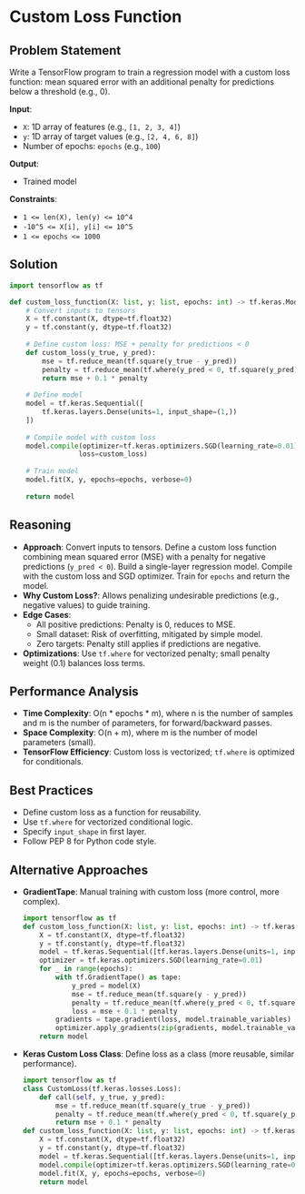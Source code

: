 # Custom Loss Function

## Problem Statement
Write a TensorFlow program to train a regression model with a custom loss function: mean squared error with an additional penalty for predictions below a threshold (e.g., 0).

**Input**:
- `X`: 1D array of features (e.g., `[1, 2, 3, 4]`)
- `y`: 1D array of target values (e.g., `[2, 4, 6, 8]`)
- Number of epochs: `epochs` (e.g., `100`)

**Output**:
- Trained model

**Constraints**:
- `1 <= len(X), len(y) <= 10^4`
- `-10^5 <= X[i], y[i] <= 10^5`
- `1 <= epochs <= 1000`

## Solution
```python
import tensorflow as tf

def custom_loss_function(X: list, y: list, epochs: int) -> tf.keras.Model:
    # Convert inputs to tensors
    X = tf.constant(X, dtype=tf.float32)
    y = tf.constant(y, dtype=tf.float32)
    
    # Define custom loss: MSE + penalty for predictions < 0
    def custom_loss(y_true, y_pred):
        mse = tf.reduce_mean(tf.square(y_true - y_pred))
        penalty = tf.reduce_mean(tf.where(y_pred < 0, tf.square(y_pred), 0.0))
        return mse + 0.1 * penalty
    
    # Define model
    model = tf.keras.Sequential([
        tf.keras.layers.Dense(units=1, input_shape=(1,))
    ])
    
    # Compile model with custom loss
    model.compile(optimizer=tf.keras.optimizers.SGD(learning_rate=0.01),
                 loss=custom_loss)
    
    # Train model
    model.fit(X, y, epochs=epochs, verbose=0)
    
    return model
```

## Reasoning
- **Approach**: Convert inputs to tensors. Define a custom loss function combining mean squared error (MSE) with a penalty for negative predictions (`y_pred < 0`). Build a single-layer regression model. Compile with the custom loss and SGD optimizer. Train for `epochs` and return the model.
- **Why Custom Loss?**: Allows penalizing undesirable predictions (e.g., negative values) to guide training.
- **Edge Cases**:
  - All positive predictions: Penalty is 0, reduces to MSE.
  - Small dataset: Risk of overfitting, mitigated by simple model.
  - Zero targets: Penalty still applies if predictions are negative.
- **Optimizations**: Use `tf.where` for vectorized penalty; small penalty weight (0.1) balances loss terms.

## Performance Analysis
- **Time Complexity**: O(n * epochs * m), where n is the number of samples and m is the number of parameters, for forward/backward passes.
- **Space Complexity**: O(n + m), where m is the number of model parameters (small).
- **TensorFlow Efficiency**: Custom loss is vectorized; `tf.where` is optimized for conditionals.

## Best Practices
- Define custom loss as a function for reusability.
- Use `tf.where` for vectorized conditional logic.
- Specify `input_shape` in first layer.
- Follow PEP 8 for Python code style.

## Alternative Approaches
- **GradientTape**: Manual training with custom loss (more control, more complex).
  ```python
  import tensorflow as tf
  def custom_loss_function(X: list, y: list, epochs: int) -> tf.keras.Model:
      X = tf.constant(X, dtype=tf.float32)
      y = tf.constant(y, dtype=tf.float32)
      model = tf.keras.Sequential([tf.keras.layers.Dense(units=1, input_shape=(1,))])
      optimizer = tf.keras.optimizers.SGD(learning_rate=0.01)
      for _ in range(epochs):
          with tf.GradientTape() as tape:
              y_pred = model(X)
              mse = tf.reduce_mean(tf.square(y - y_pred))
              penalty = tf.reduce_mean(tf.where(y_pred < 0, tf.square(y_pred), 0.0))
              loss = mse + 0.1 * penalty
          gradients = tape.gradient(loss, model.trainable_variables)
          optimizer.apply_gradients(zip(gradients, model.trainable_variables))
      return model
  ```
- **Keras Custom Loss Class**: Define loss as a class (more reusable, similar performance).
  ```python
  import tensorflow as tf
  class CustomLoss(tf.keras.losses.Loss):
      def call(self, y_true, y_pred):
          mse = tf.reduce_mean(tf.square(y_true - y_pred))
          penalty = tf.reduce_mean(tf.where(y_pred < 0, tf.square(y_pred), 0.0))
          return mse + 0.1 * penalty
  def custom_loss_function(X: list, y: list, epochs: int) -> tf.keras.Model:
      X = tf.constant(X, dtype=tf.float32)
      y = tf.constant(y, dtype=tf.float32)
      model = tf.keras.Sequential([tf.keras.layers.Dense(units=1, input_shape=(1,))])
      model.compile(optimizer=tf.keras.optimizers.SGD(learning_rate=0.01), loss=CustomLoss())
      model.fit(X, y, epochs=epochs, verbose=0)
      return model
  ```